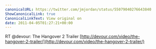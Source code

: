 ```yaml
---
canonicalURL: https://twitter.com/jmjordan/status/55079040276643840
ShowCanonicalLink: true
CanonicalLinkText: View original on
date: 2011-04-05T01:27:21+00:00
---
```

RT @devour: The Hangover 2 Trailer [http://devour.com/video/the-hangover-2-trailer/](http://devour.com/video/the-hangover-2-trailer/)